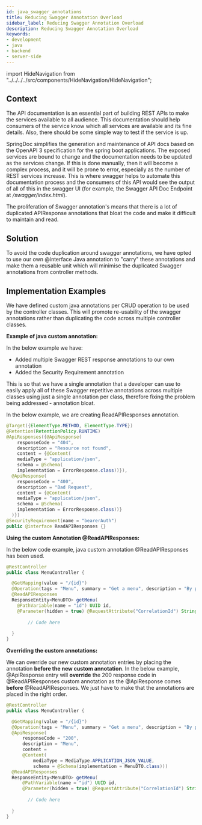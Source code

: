 ```yaml
---
id: java_swagger_annotations
title: Reducing Swagger Annotation Overload 
sidebar_label: Reducing Swagger Annotation Overload
description: Reducing Swagger Annotation Overload
keywords:
- development
- java
- backend
- server-side
---
```


import HideNavigation  from "../../../../src/components/HideNavigation/HideNavigation";

## Context

The API documentation is an essential part of building REST APIs to make the services available to all audience. 
This documentation should help consumers of the service know which all services are available and its fine details. 
Also, there should be some simple way to test if the service is up. 

SpringDoc simplifies the generation and maintenance of API docs based on the OpenAPI 3 specification for the spring boot applications.
The exposed services are bound to change and the documentation needs to be updated as the services change.
If this is done manually, then it will become a complex process, and it will be prone to error, especially as the number of REST services increase.
This is where swagger helps to automate this documentation process and the consumers of this API would see the output of all of this in the swagger UI (for example, the Swagger API Doc Endpoint at _/swagger/index.html_).

The proliferation of Swagger annotation's means that there is a lot of duplicated APIResponse annotations that bloat the code and make it difficult to maintain and read.

## Solution

To avoid the code duplication around swagger annotations, we have opted to use our own @interface Java annotation to "carry" these annotations and make them a reusable unit
which will minimise the duplicated Swagger annotations from controller methods.

## Implementation Examples

We have defined custom java annotations per CRUD operation to be used by the controller classes. This will promote re-usability of the 
swagger annotations rather than duplicating the code across multiple controller classes.

**Example of java custom annotation:**

In the below example we have:

- Added multiple Swagger REST response annotations to our own annotation 
- Added the Security Requirement annotation

This is so that we have a single annotation that a developer can use to easily apply all of these Swagger repetitive annotations
across multiple classes using just a single annotation per class, therefore fixing the problem being addressed - annotation bloat.

In the below example, we are creating ReadAPIResponses annotation.

```java
@Target({ElementType.METHOD, ElementType.TYPE})
@Retention(RetentionPolicy.RUNTIME)
@ApiResponses({@ApiResponse(
    responseCode = "404",
    description = "Resource not found",
    content = {@Content(
    mediaType = "application/json",
    schema = @Schema(
    implementation = ErrorResponse.class))}), 
  @ApiResponse(
    responseCode = "400",
    description = "Bad Request",
    content = {@Content(
    mediaType = "application/json",
    schema = @Schema(
    implementation = ErrorResponse.class))}
  )})
@SecurityRequirement(name = "bearerAuth")
public @interface ReadAPIResponses {}
```

**Using the custom Annotation @ReadAPIResponses:**

In the below code example, java custom annotation @ReadAPIResponses has been used.

```java
@RestController
public class MenuController {

  @GetMapping(value = "/{id}")
  @Operation(tags = "Menu", summary = "Get a menu", description = "By passing the menu id, ...")
  @ReadAPIResponses
  ResponseEntity<MenuDTO> getMenu(
    @PathVariable(name = "id") UUID id,
    @Parameter(hidden = true) @RequestAttribute("CorrelationId") String correlationId) {
      
        // Code here
      
  }
}
```

**Overriding the custom annotations:**

We can override our new custom annotation entries by placing the annotation **before the new custom annotation**.
In the below example, @ApiResponse entry will **override** the 200 response code in @ReadAPIResponses custom annotation as the @ApiResponse comes **before**
@ReadAPIResponses. We just have to make that the annotations are placed in the right order.

```java
@RestController
public class MenuController {

  @GetMapping(value = "/{id}")
  @Operation(tags = "Menu", summary = "Get a menu", description = "By passing the menu id, ...")
  @ApiResponse(
      responseCode = "200",
      description = "Menu",
      content =
      @Content(
          mediaType = MediaType.APPLICATION_JSON_VALUE,
          schema = @Schema(implementation = MenuDTO.class)))
  @ReadAPIResponses
  ResponseEntity<MenuDTO> getMenu(
      @PathVariable(name = "id") UUID id,
      @Parameter(hidden = true) @RequestAttribute("CorrelationId") String correlationId) {
      
        // Code here
             
  }
}
```

